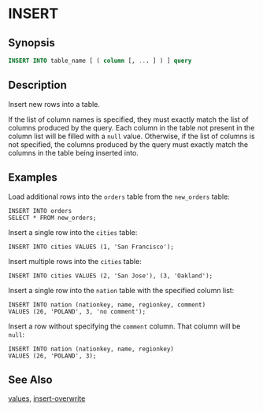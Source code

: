 INSERT
======

Synopsis
--------

``` sql
INSERT INTO table_name [ ( column [, ... ] ) ] query
```

Description
-----------

Insert new rows into a table.

If the list of column names is specified, they must exactly match the list of columns produced by the query. Each column in the table not present in the column list will be filled with a `null` value. Otherwise, if the list of columns is not specified, the columns produced by the query must exactly match the columns in the table being inserted into.

Examples
--------

Load additional rows into the `orders` table from the `new_orders` table:

    INSERT INTO orders
    SELECT * FROM new_orders;

Insert a single row into the `cities` table:

    INSERT INTO cities VALUES (1, 'San Francisco');

Insert multiple rows into the `cities` table:

    INSERT INTO cities VALUES (2, 'San Jose'), (3, 'Oakland');

Insert a single row into the `nation` table with the specified column list:

    INSERT INTO nation (nationkey, name, regionkey, comment)
    VALUES (26, 'POLAND', 3, 'no comment');

Insert a row without specifying the `comment` column. That column will be `null`:

    INSERT INTO nation (nationkey, name, regionkey)
    VALUES (26, 'POLAND', 3);

See Also
--------

[values](./values), [insert-overwrite](./insert-overwrite)
